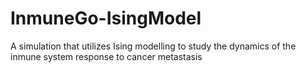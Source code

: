 # InmuneGo-IsingModel
 A simulation that utilizes Ising modelling to study the dynamics of the inmune system response to cancer metastasis
